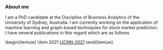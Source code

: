 ### About me
I am a PhD candidate at the Discipline of Business Analytics of the University of Sydney, Australia. I am currently working on the application of machine learning and graph-based techniquies for stock market prediction. I have several publications in this regard which are as follows.

\begin{itemize}
  \item 2021 [IJCNN-2021](https://ieeexplore.ieee.org/abstract/document/9533799?casa_token=_Ee_rFlFt7IAAAAA:7W-OlV54EZuiHL6UaxkGyI_P5LBhqoJH3HrusrXv08yWItN3ItDsCVVBSzBhwZzyfEwzAB8)
\end{itemize}



<!--
**sumansaha66/sumansaha66** is a ✨ _special_ ✨ repository because its `README.md` (this file) appears on your GitHub profile.

Here are some ideas to get you started:

- 🔭 I am a PhD candidate at the Discipline of Business Analytics of the University of Sydney, Australia.
- 🌱 I’m currently learning ...
- 👯 I’m looking to collaborate on ...
- 🤔 I’m looking for help with ...
- 💬 Ask me about ...
- 📫 How to reach me: ...
- 😄 Pronouns: ...
- ⚡ Fun fact: ...
-->
